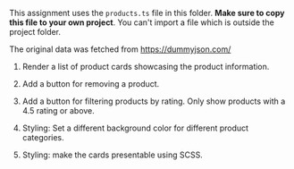 This assignment uses the `products.ts` file in this folder. **Make sure to copy this file to your own project**. You can't import a file which is outside the project folder.

The original data was fetched from https://dummyjson.com/

1. Render a list of product cards showcasing the product information.

2. Add a button for removing a product.

3. Add a button for filtering products by rating. Only show products with a 4.5 rating or above.

4. Styling: Set a different background color for different product categories.

5. Styling: make the cards presentable using SCSS.